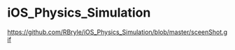 # iOS_Physics_Simulation

https://github.com/RBryle/iOS_Physics_Simulation/blob/master/sceenShot.gif

